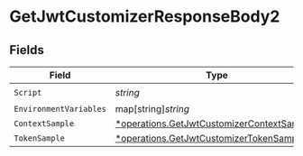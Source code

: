 # GetJwtCustomizerResponseBody2


## Fields

| Field                                                                                                   | Type                                                                                                    | Required                                                                                                | Description                                                                                             |
| ------------------------------------------------------------------------------------------------------- | ------------------------------------------------------------------------------------------------------- | ------------------------------------------------------------------------------------------------------- | ------------------------------------------------------------------------------------------------------- |
| `Script`                                                                                                | *string*                                                                                                | :heavy_check_mark:                                                                                      | N/A                                                                                                     |
| `EnvironmentVariables`                                                                                  | map[string]*string*                                                                                     | :heavy_minus_sign:                                                                                      | N/A                                                                                                     |
| `ContextSample`                                                                                         | [*operations.GetJwtCustomizerContextSample2](../../models/operations/getjwtcustomizercontextsample2.md) | :heavy_minus_sign:                                                                                      | arbitrary                                                                                               |
| `TokenSample`                                                                                           | [*operations.GetJwtCustomizerTokenSample2](../../models/operations/getjwtcustomizertokensample2.md)     | :heavy_minus_sign:                                                                                      | N/A                                                                                                     |